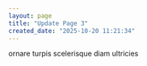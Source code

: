 ```yaml
---
layout: page
title: "Update Page 3"
created_date: "2025-10-20 11:21:34"
---
```


ornare turpis scelerisque diam ultricies 

